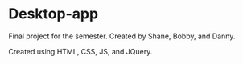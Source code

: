 # Desktop-app
Final project for the semester. Created by Shane, Bobby, and Danny.

Created using HTML, CSS, JS, and JQuery.
